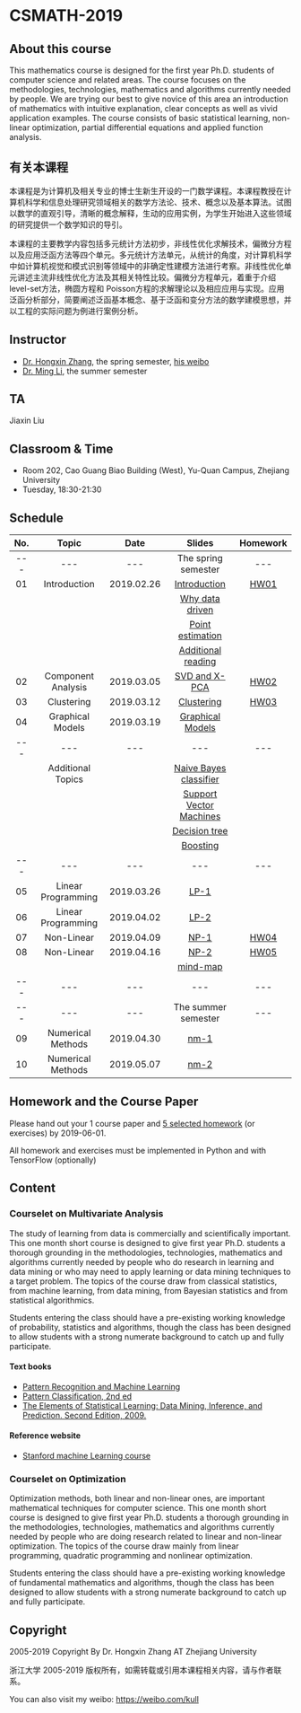 # CSMATH-2019

## About this course
This mathematics course is designed for the first year Ph.D. students of computer science and related areas. The course focuses on the methodologies, technologies, mathematics and algorithms currently needed by people. We are trying our best to give novice of this area an introduction of mathematics with intuitive explanation, clear concepts as well as vivid application examples. The course consists of basic statistical learning, non-linear optimization, partial differential equations and applied function analysis.

## 有关本课程
本课程是为计算机及相关专业的博士生新生开设的一门数学课程。本课程教授在计算机科学和信息处理研究领域相关的数学方法论、技术、概念以及基本算法。试图以数学的直观引导，清晰的概念解释，生动的应用实例，为学生开始进入这些领域的研究提供一个数学知识的导引。

本课程的主要教学内容包括多元统计方法初步，非线性优化求解技术，偏微分方程以及应用泛函方法等四个单元。多元统计方法单元，从统计的角度，对计算机科学中如计算机视觉和模式识别等领域中的非确定性建模方法进行考察。非线性优化单元讲述主流非线性优化方法及其相关特性比较。偏微分方程单元，着重于介绍level-set方法，椭圆方程和 Poisson方程的求解理论以及相应应用与实现。应用泛函分析部分，简要阐述泛函基本概念、基于泛函和变分方法的数学建模思想，并以工程的实际问题为例进行案例分析。


## Instructor
+ [Dr. Hongxin Zhang](http://www.cad.zju.edu.cn/home/zhx/), the spring semester, [his weibo](https://weibo.com/kull/)
+ [Dr. Ming Li](http://www.cad.zju.edu.cn/liming), the summer semester 

## TA
Jiaxin Liu

## Classroom & Time
+ Room 202, Cao Guang Biao Building (West), Yu-Quan Campus, Zhejiang University
+ Tuesday, 18:30-21:30

## Schedule
|  No. |   Topic             |     Date     |                  Slides                                   |   Homework              |
|:----:|:-------------------:|:------------:|:---------------------------------------------------------:|:-----------------------:|
| ---  |   ---               |  ---         |  The spring semester                                      |   ---                   |
|  01  |  Introduction       |  2019.02.26  |  [Introduction](pdf/csmath-01-introduction.pdf)           |   [HW01](hw/hw01.md)    |
|      |                     |              |  [Why data driven](pdf/csmath-01-data-driven.pdf)         |                         |
|      |                     |              |  [Point estimation](pdf/csmath-01-point_estimation.pdf)   |                         |
|      |                     |              |  [Additional reading](https://engineering.purdue.edu/kak/Trinity.pdf) |             |
|  02  |  Component Analysis |  2019.03.05  |  [SVD and X-PCA](pdf/csmath-02-component_analysis.pdf)    |   [HW02](hw/hw02.md)    |
|  03  |  Clustering         |  2019.03.12  |  [Clustering](pdf/csmath-03-distance_and_similarity.pdf)  |   [HW03](hw/hw03.md)    |
|  04  |  Graphical Models   |  2019.03.19  |  [Graphical Models](pdf/csmath-04-graphical_models.pdf)   |                         |
| ---  |   ---               |  ---         |  ---                                                      |   ---                   |
|      |  Additional Topics  |              |  [Naive Bayes classifier](pdf/ML2007-naive_bayes_classification.pdf)   |            |
|      |                     |              |  [Support Vector Machines](pdf/ML2007-SVM.pdf)            |                         |
|      |                     |              |  [Decision tree](pdf/ML2007-decision_tree.pdf)            |                         |
|      |                     |              |  [Boosting](pdf/ML2007-boosting.pdf)                      |                         |
| ---  |   ---               |  ---         |  ---                                                      |   ---                   |
|  05  |  Linear Programming |  2019.03.26  |  [LP-1](pdf/csmath-05-linear_programming.pdf)             |                         |
|  06  |  Linear Programming |  2019.04.02  |  [LP-2](pdf/csmath-06-linear_programming_and_dual_methods.pdf)    |                 |
|  07  |  Non-Linear         |  2019.04.09  |  [NP-1](pdf/csmath-07-nonlinear.pdf)                      |   [HW04](hw/hw04.md)    |
|  08  |  Non-Linear         |  2019.04.16  |  [NP-2](pdf/csmath-08-nonlinear_and_qp.pdf)               |   [HW05](hw/hw05.md)    |
|      |                     |              |  [mind-map](pdf/mind-map-01.PNG)                          |                         |
| ---  |   ---               |  ---         |  ---                                                      |   ---                   |
| ---  |   ---               |  ---         |  The summer semester                                      |   ---                   |
|  09  |  Numerical Methods  |  2019.04.30  |  [nm-1](pdf/csmath-09-nm-01.pdf)                          |                         |
|  10  |  Numerical Methods  |  2019.05.07  |  [nm-2](pdf/csmath-10-nm-02.pdf)                          |                         |

## Homework and the Course Paper
Please hand out your 1 course paper and [5 selected homework](hw/README.md) (or exercises) by 2019-06-01. 

All homework and exercises must be implemented in Python and with TensorFlow (optionally) 

## Content

### Courselet on Multivariate Analysis
The study of learning from data is commercially and scientifically important. This one month short course is designed to give first year Ph.D. students a thorough grounding in the methodologies, technologies, mathematics and algorithms currently needed by people who do research in learning and data mining or who may need to apply learning or data mining techniques to a target problem. The topics of the course draw from classical statistics, from machine learning, from data mining, from Bayesian statistics and from statistical algorithmics.

Students entering the class should have a pre-existing working knowledge of probability, statistics and algorithms, though the class has been designed to allow students with a strong numerate background to catch up and fully participate.

#### Text books
+ [Pattern Recognition and Machine Learning](http://research.microsoft.com/en-us/um/people/cmbishop/prml/)
+ [Pattern Classification, 2nd ed](http://www.rii.ricoh.com/~stork/DHS.html)
+ [The Elements of Statistical Learning: Data Mining, Inference, and Prediction. Second Edition, 2009.](http://www-stat.stanford.edu/~tibs/ElemStatLearn/)

#### Reference website
+ [Stanford machine Learning course](http://www.stanford.edu/class/cs229/)


### Courselet on Optimization
Optimization methods, both linear and non-linear ones, are important mathematical techniques for computer science. This one month short course is designed to give first year Ph.D. students a thorough grounding in the methodologies, technologies, mathematics and algorithms currently needed by people who are doing research related to linear and non-linear optimization. The topics of the course draw mainly from linear programming, quadratic programming and nonlinear optimization.

Students entering the class should have a pre-existing working knowledge of fundamental mathematics and algorithms, though the class has been designed to allow students with a strong numerate background to catch up and fully participate.

## Copyright
2005-2019 Copyright By Dr. Hongxin Zhang AT Zhejiang University

浙江大学 2005-2019 版权所有，如需转载或引用本课程相关内容，请与作者联系。

You can also visit my weibo: https://weibo.com/kull

